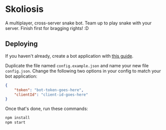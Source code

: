 # Skoliosis

A multiplayer, cross-server snake bot. Team up to play snake with your server. Finish first for bragging rights! :D

## Deploying

If you haven't already, create a bot application with [this guide](https://discordjs.guide/preparations/setting-up-a-bot-application.html).

Duplicate the file named `config.example.json` and name your new file `config.json`. Change the following two options in your config to match your bot application:

```json
{
	"token": "bot-token-goes-here",
    "clientId": "client-id-goes-here"
}
```

Once that's done, run these commands:

```bash
npm install
npm start
```
